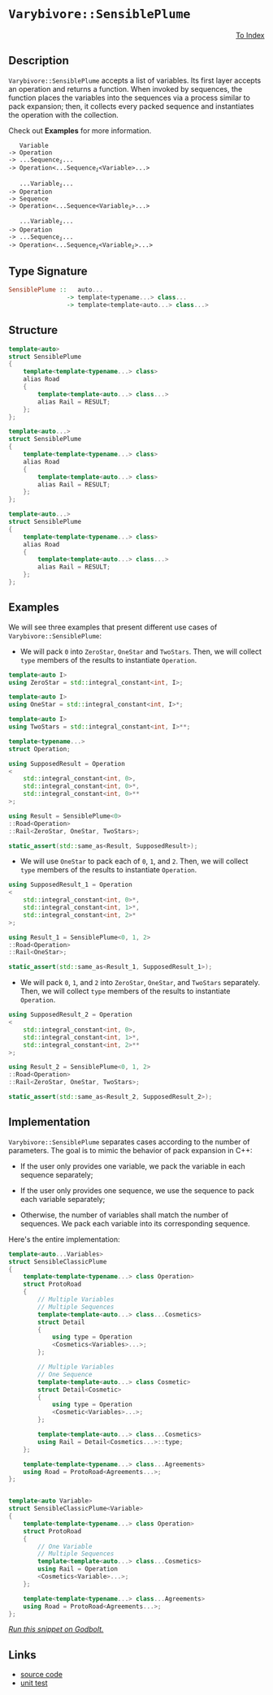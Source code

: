 <!-- Copyright 2024 Feng Mofan
SPDX-License-Identifier: Apache-2.0 -->

# `Varybivore::SensiblePlume`

<p style='text-align: right;'><a href="../../../facilities/metafunctions.md#varybivore-sensible-plume">To Index</a></p>

## Description

`Varybivore::SensiblePlume` accepts a list of variables.
Its first layer accepts an operation and returns a function.
When invoked by sequences, the function places the variables into the sequences via a process similar to pack expansion;
then, it collects every packed sequence and instantiates the operation with the collection.

Check out **Examples** for more information.

<pre><code>   Variable
-> Operation
-> ...Sequence<sub><i>i</i></sub>...
-> Operation&lt;...Sequence<sub><i>i</i></sub>&lt;Variable&gt;...&gt;</code></pre>
<pre><code>   ...Variable<sub><i>i</i></sub>...
-> Operation
-> Sequence
-> Operation&lt;...Sequence&lt;Variable<sub><i>i</i></sub>&gt;...&gt;</code></pre>
<pre><code>   ...Variable<sub><i>i</i></sub>...
-> Operation
-> ...Sequence<sub><i>i</i></sub>...
-> Operation<...Sequence<sub><i>i</i></sub>&lt;Variable<sub><i>i</i></sub>&gt;...&gt;</code></pre>

## Type Signature

```Haskell
SensiblePlume ::   auto... 
                -> template<typename...> class...
                -> template<template<auto...> class...>
```

## Structure

```C++
template<auto>
struct SensiblePlume
{
    template<template<typename...> class>
    alias Road
    {
        template<template<auto...> class...>
        alias Rail = RESULT;
    };
};
```

```C++
template<auto...>
struct SensiblePlume
{
    template<template<typename...> class>
    alias Road
    {
        template<template<auto...> class>
        alias Rail = RESULT;
    };
};
```

```C++
template<auto...>
struct SensiblePlume
{
    template<template<typename...> class>
    alias Road
    {
        template<template<auto...> class...>
        alias Rail = RESULT;
    };
};
```

## Examples

We will see three examples that present different use cases of `Varybivore::SensiblePlume`:

- We will pack `0` into `ZeroStar`, `OneStar` and `TwoStars`.
Then, we will collect `type` members of the results to instantiate `Operation`.

```C++
template<auto I>
using ZeroStar = std::integral_constant<int, I>;

template<auto I>
using OneStar = std::integral_constant<int, I>*;

template<auto I>
using TwoStars = std::integral_constant<int, I>**;

template<typename...>
struct Operation;

using SupposedResult = Operation
<
    std::integral_constant<int, 0>,
    std::integral_constant<int, 0>*,
    std::integral_constant<int, 0>**
>;

using Result = SensiblePlume<0>
::Road<Operation>
::Rail<ZeroStar, OneStar, TwoStars>;

static_assert(std::same_as<Result, SupposedResult>);
```

- We will use `OneStar` to pack each of `0`, `1`, and `2`.
Then, we will collect `type` members of the results to instantiate `Operation`.

```C++
using SupposedResult_1 = Operation
<
    std::integral_constant<int, 0>*,
    std::integral_constant<int, 1>*,
    std::integral_constant<int, 2>*
>;

using Result_1 = SensiblePlume<0, 1, 2>
::Road<Operation>
::Rail<OneStar>;

static_assert(std::same_as<Result_1, SupposedResult_1>);
```

- We will pack `0`, `1`, and `2` into `ZeroStar`, `OneStar`, and `TwoStars` separately.
Then, we will collect `type` members of the results to instantiate `Operation`.

```C++
using SupposedResult_2 = Operation
<
    std::integral_constant<int, 0>,
    std::integral_constant<int, 1>*,
    std::integral_constant<int, 2>**
>;

using Result_2 = SensiblePlume<0, 1, 2>
::Road<Operation>
::Rail<ZeroStar, OneStar, TwoStars>;

static_assert(std::same_as<Result_2, SupposedResult_2>);
```

## Implementation

`Varybivore::SensiblePlume` separates cases according to the number of parameters.
The goal is to mimic the behavior of pack expansion in C++:

- If the user only provides one variable, we pack the variable in each sequence separately;

- If the user only provides one sequence, we use the sequence to pack each variable separately;

- Otherwise, the number of variables shall match the number of sequences.
We pack each variable into its corresponding sequence.

Here's the entire implementation:

```C++
template<auto...Variables> 
struct SensibleClassicPlume
{
    template<template<typename...> class Operation>
    struct ProtoRoad
    {
        // Multiple Variables
        // Multiple Sequences
        template<template<auto...> class...Cosmetics>
        struct Detail
        {
            using type = Operation
            <Cosmetics<Variables>...>;
        };

        // Multiple Variables
        // One Sequence
        template<template<auto...> class Cosmetic>
        struct Detail<Cosmetic>
        {
            using type = Operation
            <Cosmetic<Variables>...>;
        };

        template<template<auto...> class...Cosmetics>
        using Rail = Detail<Cosmetics...>::type;
    };

    template<template<typename...> class...Agreements>
    using Road = ProtoRoad<Agreements...>;
};


template<auto Variable>
struct SensibleClassicPlume<Variable>
{
    template<template<typename...> class Operation>
    struct ProtoRoad
    {
        // One Variable
        // Multiple Sequences
        template<template<auto...> class...Cosmetics>
        using Rail = Operation
        <Cosmetics<Variable>...>;
    };

    template<template<typename...> class...Agreements>
    using Road = ProtoRoad<Agreements...>;
};
```

[*Run this snippet on Godbolt.*](https://godbolt.org/#z:OYLghAFBqd5QCxAYwPYBMCmBRdBLAF1QCcAaPECAMzwBtMA7AQwFtMQByARg9KtQYEAysib0QXACx8BBAKoBnTAAUAHpwAMvAFYTStJg1DIApACYAQuYukl9ZATwDKjdAGFUtAK4sGIAMykrgAyeAyYAHI%2BAEaYxCCSAJykAA6oCoRODB7evnppGY4CoeFRLLHxXLaY9kUMQgRMxAQ5Pn6BdpgOWQ1NBCWRMXEJyQqNza15VWN9A2UVEgCUtqhexMjsHASYLCkG2yb%2BbkxeRAB0FwBqTXhM0fQKh9gA1CYaAIJjxF4Oz0KMGXumDcBgUGWQylymDe7xMAHYrB9nsjnttdvtoUc0XsmAcsQBPFKMViYC5nJ7PZCghTPADyROIuKyTxhKOeXx%2BBGeymIqCIACVUEx0KyUfDEe82WyAPTS54AWS8tEce0wz2uxFuQMeSKlyNlCqVKvof0wAEcvIwNjrJXrUTscXi3NiMYdjqdUGSKVSmGCyR4FGxHMhHv5sKK9RzfgARTCNOgRqXixN255eDJGVGEtWHaN0hlMgQpu1ugNBvAht0arUPJ5esOHCWp%2BHRxsw4v6uWK5V4VXqm53Wu6vUG2nhU0Wq3Q4dSl24zHOh2uo4nc4Xb3U55luMVlkztlRrmx%2BO0UvpcumBv7sUIjtS9NhYBZomvfx5%2BlxQsMO9ss%2BBneXm41aDpgobYPW4b%2BE2JZwq2UHtteyJzk6yELqunrrmGlLUv654AWBd4Ppm/JMHQr55sepGnkc27BgoEEgCABDZm2M4tqxsIzqhbrcQSRLMGwEHYb69EXO8wDEJgOyMAQBEzkRT6CsK5HcryApCiKRziZJ0mCKJ5INvBHzsUZnFmbx7pEP2mogXunwEN8vz/AwgL0CCIkVpCPgLsBQJ2cmXFLvOPFBSh2YCaSmEvD6YL5p%2BdR2QeDmcqpfKoEpIpsbeiHPKO46%2BfQd4Gt2xpqv8k4MNad4WRZ6FCTF%2Bm0RWcm2nqCnPCRZG5nFjIJTlf4XqGQEDn5YYQRxv6wRxiY1aFC7MfxJL1ThYkSVJbB6YlKLtRlKk8mlGVutp60yfpLKmSZEowtKABUd33Q90rXfdAAq2BCC991PR8t0PX931meY/hhFSXhYK%2BbhoJVmApLJ/kfLVHrPAAknZ7UAFpxKgvTECpYzoIxYTbBJYgAPpQzMghukTpAo%2BdV0I3NbroXTV7vO1Y6YDjeMEATIBE5gJO0OTAiUwQ1OCLTqNhjd02M%2BiwUrkj0vhh87UvQA7tj4w0t1%2BOE4IguMsLFONFTRw06z2B3XL7w1eFS1RTCh49V%2BtsGi9oFchoCHsxmT5CF4KQFJg6D8qBRoqR%2BvXMsZRyJvr/OG0LIsuWb4sW5Lzw%2B2GpAJ7zBvE8bqdixLBC0zn1t5zOicCynpuGBnbiW5XNtx5BDN%2B4%2BHUR8qKnOa5wLUp5UJupXMKMYdRzR27bOT1RbqY7yOO05zK/PJr2tNARF0fDMwakyJcQEBAicKCSh9DeHChGrTgfB%2BkofX0aTyLO7cqe2MzxcL77X3yHYde4EFJlwKOBY%2BqwnjjXAuSci5kwbubZuWdW7V1auyGBddi4IKbpbH%2BMtUFJT5pg%2BBot05l1pmYJ4st262x2kAkB/cAR4CBO5MEI9vJj1plUZ4lC54gCnm4GeCU%2BGdWooI8ION6a%2B33hWS%2BShminxgefNgl83TP2VCAu%2BQcAHqOAXg7Ab9d7vA9l7Hhv9/Z/G0Y/QBN8NFmDAfFWOkC3D5yIcnLBpDG7kOzk8AhKJa7uJIWnLxmdy7fyoX45EAS4Em08Ygy2vDrbUMgR3cx3ddGk3sd1AezC3LDwhKPI4GguEULspPDSbohHMhEQvI4S8t5kDpBI8YtNN44x3p3GRyA5HH0UXzZRmBVFHAyWYLRD8lA2KNJk1%2BjYODLFoJwAArLwPwHAtCkFQJwFxlhrDslWOsHMZh/A8FIAQTQczlgAGsQCLMkGcDQkguBwn8BoRZGgzAADYPlmAABw/P0JwSQvAWASA0MU1Z6zNkcF4AoEAxSzlrLmaQOAsAYCIBAKsAgKRTjkEoGgXYdA4gRBJJwVQPyPkAFoPmSGeMAZAyBv53LMLwUOhASB4AJlUfgggRBiHYFIGQghFAqHUIi0gugqga0ZCkTgPB5lLJWecjZnBaSnGxVyVAVBnhkspdS2l9LGVnHsRADwBL6C4yBlwRYvAEVaGWBAJA%2BKUiErIBQCATqXUgGAFIUZNBlRxFhRAaISrohhCaPiWVvBQ3MGIPiWk0RtBdARSc/FG0CBjloBGsVWBoheGAMcWgtBYXcF4FgFghhgDiGzXgSS3QABuoElWYFUF0U4mwTkCwWWK2gzDGSxo8FgJVDk8AgpLaQBtxBoiP1jOWowPajDnOWFQAwwAFCXDwJgDWH5VknO5cIUQ4gBV7uFWoJVEr9AVpQNYaw%2BhmGwsgMsVAsMsjFopfjXMpgdmWDMJCidmosD3ogMsTo3RnAQFcJMPwVQQhhEGOUYYVQCiZAEJB/I6RkMMDmEMSo1Rag9HGC0TwbQ9AgbqDjfosH5gIdsAR1D0wCNYfg5UYD%2ByNhLABRwZZpAIW8Chdq8lVKaV0oZVII1zwIC4DZRao5VqbWLuWAgTAwphhAdINcyQ/gziJH8HCSQDyzCSA%2BWCxZHzkhdqBaQEFxyzgfK4B8n5iQfl2duVwRZ2mPncaVVCmFcLTmLuRWih1GK1U4rdR681xK2CcCaCwOtcIKVMGEpmLgiQzhcHuSy/ARB/16D3byw90hj1KFPWK3QoypVMBlSW%2BVnHFViqhaqrFpxniaueDFuLCWktPhS2l%2B54nTXOvNa8I5ZhrV%2BcRfax1qAzVxFxe66bg3hjtfiz6IwKWuDFL9dsYggbg1iujeGyNpADuxvjYmhwR3U0yQzVm9ZOa80FqLUdstFaq13ZrUmvADbi3rOba27YR3O1Kp7dEPt%2BIB2bHWcO0dJyJ1TqUDO17j5/PLqYKu9dm7t1Hbywe/lhXZAntFessrF6F2fqsJYW90RAOPufaLTgb7eYfuvd%2B39cR/2Nofbhz7YGINEamEEBg6BGMLEQ%2BhuodHUji6yCL6jpH8N9El/LgQ5HZc4ZmBMfnUGaOzEo9h9jChWP8pq1xnjyqOBteILF%2BLiXVvddS%2BljQ4nJPZeG8csbtqLmkEU8p%2BIqnzPAoCKlh5cI3NwmeZIAz1Kqhm%2B87YXznv7WBaQJi9Vc3wtEpJRwGLeqWAKDrQyutPWMRjEy1JjluXZD5bx4K%2BQxWic6ACKQCrVW5UcdN15lVIWNVapzzSvPBfnhF9SyXrkJqFsurd/4D3/mgsZ9dXiif5qQAF%2BDqTYfpNR%2BHyt9SvgdBtu7ZDWG2NR2TtxoTUmy702003aVfd/NYgntjpe3OyHpaPv1sbWKv7yA22A8Nl2usiDmDhDkOpqDDrwHDtOjsEjguhNnwCumuhuluvxNjlXrjhIPjkKvXmek3gYGTizjYCDjThsnTi5JwNKPrOTtYD%2Brxn%2Bhypzqpsrn4OBkLpLjBqUPrmLoUFkJLkhnUGriRjUDzvULRlrkIXhirgxnrkxiRmIbkNrhrhRpwbIVaisGsGxmoV2h3vVpwJbiwLnvnoXsXvOF/BJlliQG7rJuNnagpkplgH7jVhZiCmYKlv4P4Ism8o8mCu4XCPZp5rodCvHvCvJmpgkIslposj8p8okEkM8jplwIEF2v4HVpCpwHJhNjVsygEWkUEYnssBOhkM4JIEAA%3D%3D)

## Links

- [source code](../../../../conceptrodon/varybivore/sensible__plume.hpp)
- [unit test](../../../../tests/unit/metafunctions/varybivore/sensible__plume.test.hpp)
